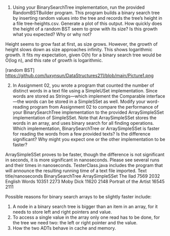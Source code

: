 1. Using your BinarySearchTree implementation, run the provided RandomBSTBuilder program. This program builds a binary search tree by inserting random values into the tree and records the tree’s height in a file tree-heights.csv. Generate a plot of this output. How quickly does the height of a random BST seem to grow with its size? Is this growth what you expected? Why or why not?

Height seems to grow fast at first, as size grows. However, the growth of height slows down as size approaches infinity.
This shows logarithmic growth.
It fits my expectation, given O(h) for a binary search tree would be O(log n), and this rate of growth is logarithmic.

[random BST] https://github.com/luxynsun/DataStructures211/blob/main/Picture1.png

2. In Assignment 02, you wrote a program that counted the number of distinct words in a text file using a SimpleUSet implementation. Since words are stored as Strings—which implement the Comparable interface—the words can be stored in a SimpleSSet as well. Modify your word-reading program from Assignment 02 to compare the performance of your BinarySearchTree implementation to the provided ArraySimpleSSet implementation of SimpleSSet. Note that ArraySimpleSSet stores the words in an array, and uses binary search for all finding operations. Which implementation, BinarySearchTree or ArraySimpleSSet is faster for reading the words from a few provided texts? Is the difference significant? Why might you expect one or the other implementation to be faster?

ArraySimpleSSet proves to be faster, though the difference is not significant in seconds, it is more significant in nanoseconds. 
Please see several runs and their times in nanoseconds. TesterClass.java includes the program that will announce the resulting running time of a text file imported.
Text title/nanoseconds	BinarySearchTree 	ArraySimpleSSet
The Ilad	7569	2032
English Words	10351	2273
Moby Dick	11620	2148
Portrait of the Artist	16545	2111

Possible reasons for binary search arrays to be slightly faster include:
1) A node in a binary search tree is bigger than an item in an array, for it needs to store left and right pointers and value.
2) To access a single value in the array only one read has to be done, for the tree we need two: the left or right pointer and the value.
3) How the two ADTs behave in cache and memory.  

